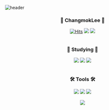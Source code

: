 ![header](https://capsule-render.vercel.app/api?type=waving&color=0:c31432,100:240b36&height=200&section=header&text=Welcome&fontSize=70&desc=changmok's%20github%20profile&fontAlign=50&fontAlignY=30&descAlign=50&descAlignY=50)
  
<div align=center>
  
### :star2: **ChangmokLee** :star2:
  
[![Hits](https://hits.seeyoufarm.com/api/count/incr/badge.svg?url=https%3A%2F%2Fgithub.com%2FChangmokLee&count_bg=%23000000&title_bg=%23000000&icon=github.svg&icon_color=%23FFFFFF&title=GitHub&edge_flat=false)](https://hits.seeyoufarm.com) <a href="https://changmoklee.github.io/"><img src="https://img.shields.io/badge/Blog-20C997?style=flat-square&logo=Blogger&logoColor=white"/></a>  <a href="mailto:mokcandy97@gmail.com"><img src="https://img.shields.io/badge/Gmail-EA4335?style=flat-square&logo=Gmail&logoColor=white"/></a><br/><br/>
### 📝 Studying 📝
<img src="https://img.shields.io/badge/C%23-239120?style=flat-square&logo=Sharp&logoColor=white"/> <img src="https://img.shields.io/badge/Python-3776AB?style=flat-square&logo=Python&logoColor=white"/> <img src="https://img.shields.io/badge/JavaScript-F7DF1E?style=flat-square&logo=JavaScript&logoColor=white"/><br/><br/>
### 🛠️ Tools 🛠️
<img src="https://img.shields.io/badge/VisualStudio-5C2D91?style=flat-square&logo=VisualStudio&logoColor=white"/> <img src="https://img.shields.io/badge/VisualStudioCode-007ACC?style=flat-square&logo=VisualStudioCode&logoColor=white"/> <img src="https://img.shields.io/badge/Eclipse-2C2255?style=flat-square&logo=EclipseIDE&logoColor=white"/><br/><br/><img src="https://img.shields.io/badge/Unity-222324?style=flat-square&logo=Unity&logoColor=white"/><br/><br/>
</div>
